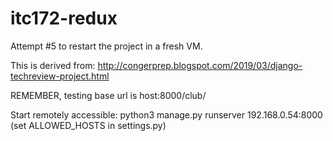 # itc172-redux
Attempt #5 to restart the project in a fresh VM.

This is derived from:
http://congerprep.blogspot.com/2019/03/django-techreview-project.html

REMEMBER, testing base url is host:8000/club/

Start remotely accessible: python3 manage.py runserver 192.168.0.54:8000
(set ALLOWED_HOSTS in settings.py)

